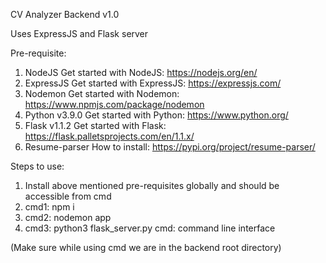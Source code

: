 CV Analyzer Backend v1.0

Uses ExpressJS and Flask server

Pre-requisite:
1. NodeJS
Get started with NodeJS: https://nodejs.org/en/
2. ExpressJS
Get started with ExpressJS: https://expressjs.com/
3. Nodemon
Get started with Nodemon: https://www.npmjs.com/package/nodemon
4. Python v3.9.0
Get started with Python: https://www.python.org/
5. Flask v1.1.2
Get started with Flask: https://flask.palletsprojects.com/en/1.1.x/
6. Resume-parser
How to install: https://pypi.org/project/resume-parser/

Steps to use:
1. Install above mentioned pre-requisites globally and should be accessible from cmd
2. cmd1: npm i
3. cmd2: nodemon app
4. cmd3: python3 flask_server.py
cmd: command line interface

(Make sure while using cmd we are in the backend root directory)